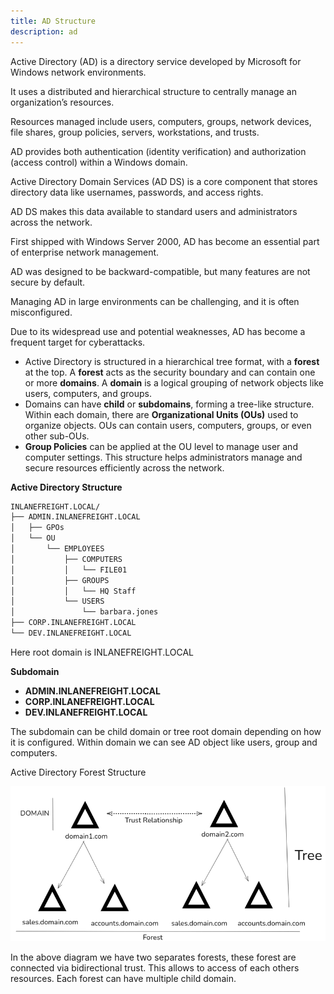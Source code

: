 ```yaml
---
title: AD Structure
description: ad
---
```


Active Directory (AD) is a directory service developed by Microsoft for Windows network environments.

It uses a distributed and hierarchical structure to centrally manage an organization’s resources.

Resources managed include users, computers, groups, network devices, file shares, group policies, servers, workstations, and trusts.

AD provides both authentication (identity verification) and authorization (access control) within a Windows domain.

Active Directory Domain Services (AD DS) is a core component that stores directory data like usernames, passwords, and access rights.

AD DS makes this data available to standard users and administrators across the network.

First shipped with Windows Server 2000, AD has become an essential part of enterprise network management.

AD was designed to be backward-compatible, but many features are not secure by default.

Managing AD in large environments can be challenging, and it is often misconfigured.

Due to its widespread use and potential weaknesses, AD has become a frequent target for cyberattacks.

- Active Directory is structured in a hierarchical tree format, with a **forest** at the top. A **forest** acts as the security boundary and can contain one or more **domains**. A **domain** is a logical grouping of network objects like users, computers, and groups.
- Domains can have **child** or **subdomains**, forming a tree-like structure. Within each domain, there are **Organizational Units (OUs)** used to organize objects. OUs can contain users, computers, groups, or even other sub-OUs.
- **Group Policies** can be applied at the OU level to manage user and computer settings. This structure helps administrators manage and secure resources efficiently across the network.

**Active Directory Structure** 

```bash
INLANEFREIGHT.LOCAL/
├── ADMIN.INLANEFREIGHT.LOCAL
│   ├── GPOs
│   └── OU
│       └── EMPLOYEES
│           ├── COMPUTERS
│           │   └── FILE01
│           ├── GROUPS
│           │   └── HQ Staff
│           └── USERS
│               └── barbara.jones
├── CORP.INLANEFREIGHT.LOCAL
└── DEV.INLANEFREIGHT.LOCAL
```

Here root domain is INLANEFREIGHT.LOCAL

**Subdomain**

- **ADMIN.INLANEFREIGHT.LOCAL**
- **CORP.INLANEFREIGHT.LOCAL**
- **DEV.INLANEFREIGHT.LOCAL**

The subdomain can be child domain or tree root domain depending on how it is configured. Within domain we can see AD object like users, group and computers.

Active Directory Forest Structure

![image.png](../../../assets/ad/2.png)

In the above diagram we have two separates forests, these forest are connected via bidirectional trust. This allows to access of each others resources. Each forest can have multiple child domain.

